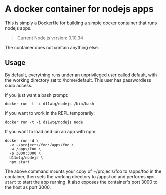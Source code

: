 # A docker container for nodejs apps

This is simply a Dockerfile for building a simple docker container that runs
nodejs apps.

> Current Node.js version: 0.10.34

The container does not contain anything else.

## Usage

By default, everything runs under an unprivileged user called default, with the
working directory set to /home/default. This user has passwordless sudo access.

If you just want a bash prompt:

    docker run -t -i d11wtq/nodejs /bin/bash

If you want to work in the REPL temporarily:

    docker run -t -i d11wtq/nodejs node

If you want to load and run an app with npm:

    docker run -d \
      -v ~/projects/foo:/apps/foo \
      -w /apps/foo \
      -p 3000:3000 \
      d11wtq/nodejs \
      npm start

The above command mounts your copy of ~/projects/foo to /apps/foo in the
container, then sets the working directory to /apps/foo and performs
`npm start` to start the app running. It also exposes the container's port 3000
to the host as port 3000.
